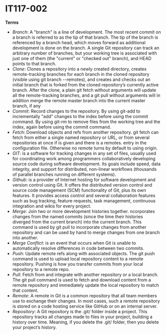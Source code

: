 # IT117-002
**Terms**
- *Branch*: A "branch" is a line of development. The most recent commit on a branch is referred to as the tip of that branch. The tip of the branch is referenced by a branch head, which moves forward as additional development is done on the branch. A single Git repository can track an arbitrary number of branches, but your working tree is associated with just one of them (the "current" or "checked out" branch), and HEAD points to that branch.
- *Clone*: Clones a repository into a newly created directory, creates remote-tracking branches for each branch in the cloned repository (visible using git branch --remotes), and creates and checks out an initial branch that is forked from the cloned repository’s currently active branch. After the clone, a plain git fetch without arguments will update all the remote-tracking branches, and a git pull without arguments will in addition merge the remote master branch into the current master branch, if any 
- *Commit*:  Record changes to the repository. By using git-add to incrementally "add" changes to the index before using the commit command. By using git-rm to remove files from the working tree and the index, again before using the commit command.
- *Fetch*: Download objects and refs from another repository. git fetch can fetch from either a single named repository or URL, or from several repositories at once if <group> is given and there is a remotes.<group> entry in the configuration file. Otherwise no remote turns by default to using origin.
- *GIT*: is a software for tracking changes in any set of files, usually used for coordinating work among programmers collaboratively developing source code during software development. Its goals include speed, data integrity, and support for distributed, non-linear workflows (thousands of parallel branches running on different systems).
- *Github*: is a provider of Internet hosting for software development and version control using Git. It offers the distributed version control and source code management (SCM) functionality of Git, plus its own features. It provides access control and several collaboration features such as bug tracking, feature requests, task management, continuous integration and wikis for every project.
- *Merge*: Join two or more development histories together. ncorporates changes from the named commits (since the time their histories diverged from the current branch) into the current branch. This command is used by git pull to incorporate changes from another repository and can be used by hand to merge changes from one branch into another.
- *Merge Conflict*: is an event that occurs when Git is unable to automatically resolve differences in code between two commits.
- *Push*: Update remote refs along with associated objects. The git push command is used to upload local repository content to a remote repository. Pushing is how you transfer commits from your local repository to a remote repo.
- *Pull*: Fetch from and integrate with another repository or a local branch. The git pull command is used to fetch and download content from a remote repository and immediately update the local repository to match that content.
- *Remote*: A remote in Git is a common repository that all team members use to exchange their changes. In most cases, such a remote repository is stored on a code hosting service like GitHub or on an internal server.
- *Repository*: A Git repository is the .git/ folder inside a project. This repository tracks all changes made to files in your project, building a history over time. Meaning, if you delete the .git/ folder, then you delete your project’s history.
